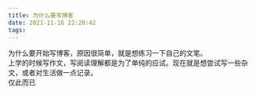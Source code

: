 ```yaml
---
title: 为什么要写博客
date: 2021-11-16 22:20:42
tags:
---
```

为什么要开始写博客，原因很简单，就是想练习一下自己的文笔。  
上学的时候写作文，写阅读理解都是为了单纯的应试。现在就是想尝试写一些杂文，或者对生活做一点记录。  
仅此而已
